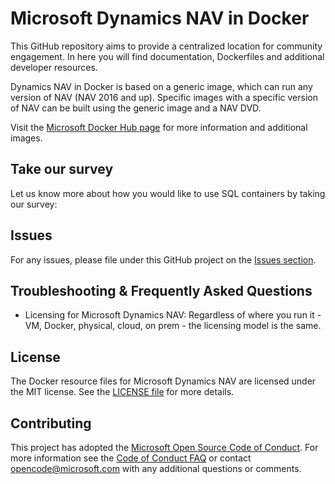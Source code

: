# Microsoft Dynamics NAV in Docker

This GitHub repository aims to provide a centralized location for community engagement. In here you will find documentation, Dockerfiles and additional developer resources. 

Dynamics NAV in Docker is based on a generic image, which can run any version of NAV (NAV 2016 and up).
Specific images with a specific version of NAV can be built using the generic image and a NAV DVD.

Visit the [Microsoft Docker Hub page](https://hub.docker.com/u/microsoft) for more information and additional images.

## Take our survey

Let us know more about how you would like to use SQL containers by taking our survey:

<link to survey>

## Issues

For any issues, please file under this GitHub project on the [Issues section](https://github.com/Microsoft/nav-docker/issues).

## Troubleshooting & Frequently Asked Questions

- Licensing for Microsoft Dynamics NAV: Regardless of where you run it - VM, Docker, physical, cloud, on prem - the licensing model is the same.

## License

The Docker resource files for Microsoft Dynamics NAV are licensed under the MIT license.  See the [LICENSE file](LICENSE) for more details.

## Contributing

This project has adopted the [Microsoft Open Source Code of Conduct](https://opensource.microsoft.com/codeofconduct/). For more information see the [Code of Conduct FAQ](https://opensource.microsoft.com/codeofconduct/faq/) or contact [opencode@microsoft.com](mailto:opencode@microsoft.com) with any additional questions or comments.
